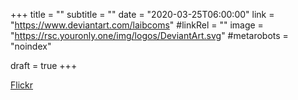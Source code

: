 +++
title = ""
subtitle = ""
date = "2020-03-25T06:00:00"
link = "https://www.deviantart.com/laibcoms"
#linkRel = ""
image = "https://rsc.youronly.one/img/logos/DeviantArt.svg"
#metarobots = "noindex"

draft = true
+++

<a href="https://www.deviantart.com/laibcoms" rel="me noopener external nofollow" referrerpolicy="strict-origin-when-cross-origin">Flickr</a>
